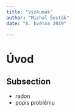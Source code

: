 ```yaml
---
title: "Výzkumák"
author: "Michal Šesták"
date: "6. května 2019"

---
```


# Úvod
## Subsection
* radon
* popis problému


